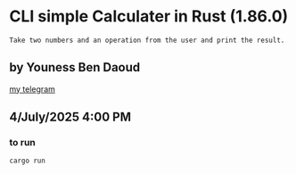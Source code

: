 # CLI simple Calculater in Rust (1.86.0)
	Take two numbers and an operation from the user and print the result.
## by Youness Ben Daoud
[my telegram](https://t.me/pirate_in_net)
## 4/July/2025 4:00 PM

### to run
```bash
cargo run
```
